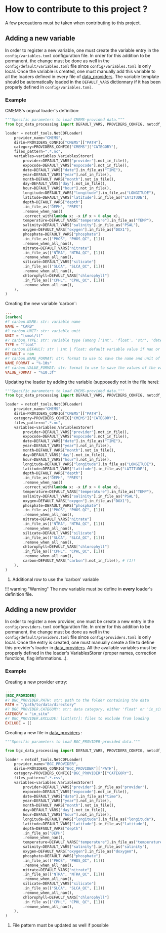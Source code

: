 # How to contribute to this project ?

A few precautions must be taken when contributing to this project.

## Adding a new variable
In order to register a new variable, one must create the variable entry in the `config/variables.toml` configuration file. In order for this addition to be permanent, the change must be done as well in the `config/default/variables.toml` file since `config/variables.toml` is only local.
Once the variable is created, one must manually add this variable to all the loaders defined in every file of [data_providers](/reference/data_providers). The variable template should be automatically loaded in the `DEFAULT_VARS` dictionnary if it has been properly defined in `config/variables.toml`.
### Example

CMEMS's orginal loader's definition:
``` python title="bgc_data_processing/data_providers/cmems.py"
"""Specific parameters to load CMEMS-provided data."""
from bgc_data_processing import DEFAULT_VARS, PROVIDERS_CONFIG, netcdf_tools, variables

loader = netcdf_tools.NetCDFLoader(
    provider_name="CMEMS",
    dirin=PROVIDERS_CONFIG["CMEMS"]["PATH"],
    category=PROVIDERS_CONFIG["CMEMS"]["CATEGORY"],
    files_pattern=".*.nc",
    variables=variables.VariablesStorer(
        provider=DEFAULT_VARS["provider"].not_in_file(),
        expocode=DEFAULT_VARS["expocode"].not_in_file(),
        date=DEFAULT_VARS["date"].in_file_as("TIME"),
        year=DEFAULT_VARS["year"].not_in_file(),
        month=DEFAULT_VARS["month"].not_in_file(),
        day=DEFAULT_VARS["day"].not_in_file(),
        hour=DEFAULT_VARS["hour"].not_in_file(),
        longitude=DEFAULT_VARS["longitude"].in_file_as("LONGITUDE"),
        latitude=DEFAULT_VARS["latitude"].in_file_as("LATITUDE"),
        depth=DEFAULT_VARS["depth"]
        .in_file_as("DEPH", "PRES")
        .remove_when_nan()
        .correct_with(lambda x: -x if x > 0 else x),
        temperature=DEFAULT_VARS["temperature"].in_file_as("TEMP"),
        salinity=DEFAULT_VARS["salinity"].in_file_as("PSAL"),
        oxygen=DEFAULT_VARS["oxygen"].in_file_as("DOX1"),
        phosphate=DEFAULT_VARS["phosphate"]
        .in_file_as(("PHOS", "PHOS_QC", [1]))
        .remove_when_all_nan(),
        nitrate=DEFAULT_VARS["nitrate"]
        .in_file_as(("NTRA", "NTRA_QC", [1]))
        .remove_when_all_nan(),
        silicate=DEFAULT_VARS["silicate"]
        .in_file_as(("SLCA", "SLCA_QC", [1]))
        .remove_when_all_nan(),
        chlorophyll=DEFAULT_VARS["chlorophyll"]
        .in_file_as(("CPHL", "CPHL_QC", [1]))
        .remove_when_all_nan(),
    ),
)
```

Creating the new variable 'carbon':
``` toml title="config/variables.toml"
...
[carbon]
#? carbon.NAME: str: variable name
NAME = "CARB"
#? carbon.UNIT: str: variable unit
UNIT = "[umol/l]"
#? carbon.TYPE: str: variable type (among ['int', 'float', 'str', 'datetime64[ns]'])
TYPE = "float"
#? carbon.DEFAULT: str | int | float: default variable value if nan or not existing
DEFAULT = nan
#? carbon.NAME_FORMAT: str: format to use to save the name and unit of the variable as text
NAME_FORMAT = "%-10s"
#? carbon.VALUE_FORMAT: str: format to use to save the values of the variable as text
VALUE_FORMAT = "%10.3f"
```

Updating the loader by adding the variable (supposedly not in the file here):

``` python hl_lines="38" title="bgc_data_processing/data_providers/cmems.py"
"""Specific parameters to load CMEMS-provided data."""
from bgc_data_processing import DEFAULT_VARS, PROVIDERS_CONFIG, netcdf_tools, variables

loader = netcdf_tools.NetCDFLoader(
    provider_name="CMEMS",
    dirin=PROVIDERS_CONFIG["CMEMS"]["PATH"],
    category=PROVIDERS_CONFIG["CMEMS"]["CATEGORY"],
    files_pattern=".*.nc",
    variables=variables.VariablesStorer(
        provider=DEFAULT_VARS["provider"].not_in_file(),
        expocode=DEFAULT_VARS["expocode"].not_in_file(),
        date=DEFAULT_VARS["date"].in_file_as("TIME"),
        year=DEFAULT_VARS["year"].not_in_file(),
        month=DEFAULT_VARS["month"].not_in_file(),
        day=DEFAULT_VARS["day"].not_in_file(),
        hour=DEFAULT_VARS["hour"].not_in_file(),
        longitude=DEFAULT_VARS["longitude"].in_file_as("LONGITUDE"),
        latitude=DEFAULT_VARS["latitude"].in_file_as("LATITUDE"),
        depth=DEFAULT_VARS["depth"]
        .in_file_as("DEPH", "PRES")
        .remove_when_nan()
        .correct_with(lambda x: -x if x > 0 else x),
        temperature=DEFAULT_VARS["temperature"].in_file_as("TEMP"),
        salinity=DEFAULT_VARS["salinity"].in_file_as("PSAL"),
        oxygen=DEFAULT_VARS["oxygen"].in_file_as("DOX1"),
        phosphate=DEFAULT_VARS["phosphate"]
        .in_file_as(("PHOS", "PHOS_QC", [1]))
        .remove_when_all_nan(),
        nitrate=DEFAULT_VARS["nitrate"]
        .in_file_as(("NTRA", "NTRA_QC", [1]))
        .remove_when_all_nan(),
        silicate=DEFAULT_VARS["silicate"]
        .in_file_as(("SLCA", "SLCA_QC", [1]))
        .remove_when_all_nan(),
        chlorophyll=DEFAULT_VARS["chlorophyll"]
        .in_file_as(("CPHL", "CPHL_QC", [1]))
        .remove_when_all_nan(),
        carbon=DEFAULT_VARS["carbon"].not_in_file(), # (1)!
    ),
)
```

1. Additional row to use the 'carbon' variable

!!! warning "Warning"
    The new variable must be define in **every** loader's definition file.

## Adding a new provider
In order to register a new provider, one must be create a new entry in the `config/providers.toml` configuration file. In order for this addition to be permanent, the change must be done as well in the `config/default/providers.toml` file since `config/providers.toml` is only local.
Once the entry is created, one must manually create a file to define this provider's loader in [data_providers](/reference/data_providers). All the available variables must be properly defined in the loader's VariablesStorer (proper names, correction functions, flag informations...).

### Example
Creating a new provider entry:

``` toml title="config/providers.toml"
...
[BGC_PROVIDER]
#? BGC_PROVIDER.PATH: str: path to the folder containing the data
PATH = "/path/to/data/directory"
#? BGC_PROVIDER.CATEGORY: str: data category, either 'float' or 'in_situ'
CATEGORY = "in_situ"
#? BGC_PROVIDER.EXCLUDE: list[str]: files to exclude from loading
EXCLUDE = []
```

Creating a new file in [data_providers](/reference/data_providers) :

``` py title="bgc_data_processing/data_providers/bgc_provider.py"
"""Specific parameters to load BGC_PROVIDER-provided data."""

from bgc_data_processing import DEFAULT_VARS, PROVIDERS_CONFIG, netcdf_tools, variables

loader = netcdf_tools.NetCDFLoader(
    provider_name="BGC_PROVIDER",
    dirin=PROVIDERS_CONFIG["BGC_PROVIDER"]["PATH"],
    category=PROVIDERS_CONFIG["BGC_PROVIDER"]["CATEGORY"],
    files_pattern=".*.csv",                                             # (1)!
    variables=variables.VariablesStorer(
        provider=DEFAULT_VARS["provider"].in_file_as("provider"),
        expocode=DEFAULT_VARS["expocode"].not_in_file(),
        date=DEFAULT_VARS["date"].in_file_as("time"),
        year=DEFAULT_VARS["year"].not_in_file(),
        month=DEFAULT_VARS["month"].not_in_file(),
        day=DEFAULT_VARS["day"].not_in_file(),
        hour=DEFAULT_VARS["hour"].not_in_file(),
        longitude=DEFAULT_VARS["longitude"].in_file_as("longitude"),
        latitude=DEFAULT_VARS["latitude"].in_file_as("latitude"),
        depth=DEFAULT_VARS["depth"]
        .in_file_as("DEPH")
        .remove_when_nan(),
        temperature=DEFAULT_VARS["temperature"].in_file_as("temperature"),
        salinity=DEFAULT_VARS["salinity"].in_file_as("salinity"),
        oxygen=DEFAULT_VARS["oxygen"].in_file_as("doxygen"),
        phosphate=DEFAULT_VARS["phosphate"]
        .in_file_as(("PHOS", "PHOS_QC", [1]))
        .remove_when_all_nan(),
        nitrate=DEFAULT_VARS["nitrate"]
        .in_file_as(("NTRA", "NTRA_QC", [1]))
        .remove_when_all_nan(),
        silicate=DEFAULT_VARS["silicate"]
        .in_file_as(("SLCA", "SLCA_QC", [1]))
        .remove_when_all_nan(),
        chlorophyll=DEFAULT_VARS["chlorophyll"]
        .in_file_as(("CPHL", "CPHL_QC", [1]))
        .remove_when_all_nan(),
    ),
)
```

1. File pattern must be updated as well if possible
